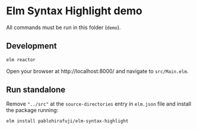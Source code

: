 # Elm Syntax Highlight demo

All commands must be run in this folder (`demo`).

## Development

```sh
elm reactor
```

Open your browser at http://localhost:8000/ and navigate to `src/Main.elm`.


## Run standalone

Remove `"../src"` at the `source-directories` entry in `elm.json` file and install the package running:

```sh
elm install pablohirafuji/elm-syntax-highlight
```
